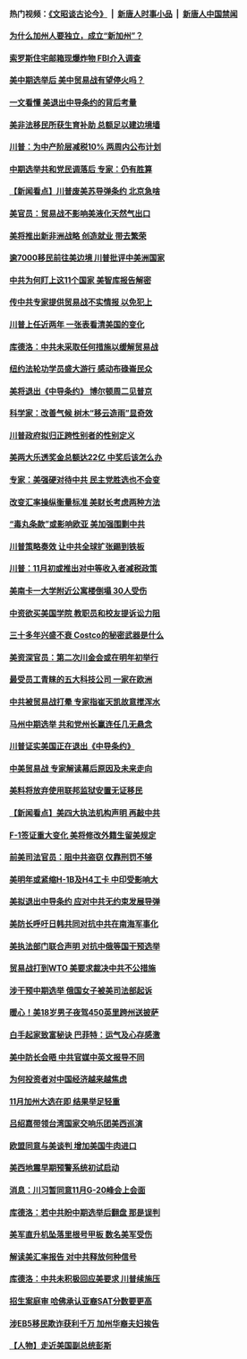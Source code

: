 #### 热门视频：[《文昭谈古论今》](https://github.com/gfw-breaker/wenzhao/blob/master/README.md?t=10231533) &nbsp;|&nbsp; [新唐人时事小品](https://github.com/gfw-breaker/ntdtv-comedy/blob/master/README.md?t=10231533) &nbsp;|&nbsp; [新唐人中国禁闻](https://github.com/gfw-breaker/ntdtv-news/blob/master/README.md?t=10231533)

#### [为什么加州人要独立，成立“新加州”？](../pages/nsc412/n10802610.md?t=10231533) 

#### [索罗斯住宅邮箱现爆炸物 FBI介入调查](../pages/nsc412/n10802808.md?t=10231533) 

#### [美中期选举后 美中贸易战有望停火吗？](../pages/nsc412/n10801498.md?t=10231533) 

#### [一文看懂 美退出中导条约的背后考量](../pages/nsc412/n10801841.md?t=10231533) 

#### [美非法移民所获生育补助 总额足以建边境墙](../pages/nsc412/n10801907.md?t=10231533) 

#### [川普：为中产阶层减税10% 两周内公布计划](../pages/nsc412/n10801800.md?t=10231533) 

#### [中期选举共和党民调落后 专家：仍有胜算](../pages/nsc412/n10801597.md?t=10231533) 

#### [【新闻看点】川普废美苏导弹条约 北京急啥](../pages/nsc412/n10801278.md?t=10231533) 

#### [美官员：贸易战不影响美液化天然气出口](../pages/nsc412/n10801354.md?t=10231533) 

#### [美将推出新非洲战略 创造就业 带去繁荣](../pages/nsc412/n10801172.md?t=10231533) 

#### [逾7000移民前往美边境 川普批评中美洲国家](../pages/nsc412/n10800991.md?t=10231533) 

#### [中共为何盯上这11个国家 美智库报告解密](../pages/nsc412/n10799359.md?t=10231533) 

#### [传中共专家提供贸易战不实情报 以免犯上](../pages/nsc412/n10800120.md?t=10231533) 

#### [川普上任近两年 一张表看清美国的变化](../pages/nsc412/n10799861.md?t=10231533) 

#### [库德洛：中共未采取任何措施以缓解贸易战](../pages/nsc412/n10799582.md?t=10231533) 

#### [纽约法轮功学员盛大游行 感动布碌崙民众](../pages/nsc412/n10799427.md?t=10231533) 

#### [美将退出《中导条约》 博尔顿周二见普京](../pages/nsc412/n10799392.md?t=10231533) 

#### [科学家：改善气候 树木“移云造雨”显奇效](../pages/nsc412/n10798122.md?t=10231533) 

#### [川普政府拟归正跨性别者的性别定义](../pages/nsc412/n10799302.md?t=10231533) 

#### [美两大乐透奖金总额达22亿 中奖后该怎么办](../pages/nsc412/n10799299.md?t=10231533) 

#### [专家：美强硬对待中共 民主党胜选也不会变](../pages/nsc412/n10799269.md?t=10231533) 

#### [改变汇率操纵衡量标准 美财长考虑两种方法](../pages/nsc412/n10799121.md?t=10231533) 

#### [“毒丸条款”或影响欧亚 美加强围剿中共](../pages/nsc412/n10798919.md?t=10231533) 

#### [川普策略奏效  让中共全球扩张踢到铁板](../pages/nsc412/n10799057.md?t=10231533) 

#### [川普：11月初或推出对中等收入者减税政策](../pages/nsc412/n10798928.md?t=10231533) 

#### [美南卡一大学附近公寓楼倒塌 30人受伤](../pages/nsc412/n10798835.md?t=10231533) 

#### [中资欲买美国学院 教职员和校友提诉讼力阻](../pages/nsc412/n10796138.md?t=10231533) 

#### [三十多年兴盛不衰 Costco的秘密武器是什么](../pages/nsc412/n10794200.md?t=10231533) 

#### [美资深官员：第二次川金会或在明年初举行](../pages/nsc412/n10798203.md?t=10231533) 

#### [最受员工青睐的五大科技公司 一家在欧洲](../pages/nsc412/n10794250.md?t=10231533) 

#### [中共被贸易战打晕 专家指崔天凯故意搅浑水](../pages/nsc412/n10797694.md?t=10231533) 

#### [马州中期选举 共和党州长赢连任几无悬念](../pages/nsc412/n10797874.md?t=10231533) 

#### [川普证实美国正在退出《中导条约》](../pages/nsc412/n10796319.md?t=10231533) 

#### [中美贸易战 专家解读幕后原因及未来走向](../pages/nsc412/n10797785.md?t=10231533) 

#### [美料将放弃使用联邦监狱安置无证移民](../pages/nsc412/n10797676.md?t=10231533) 

#### [【新闻看点】美四大执法机构声明 再敲中共](../pages/nsc412/n10797379.md?t=10231533) 

#### [F-1签证重大变化 美将修改外籍生留美规定](../pages/nsc412/n10797573.md?t=10231533) 

#### [前美司法官员：阻中共盗窃 仅靠刑罚不够](../pages/nsc412/n10790349.md?t=10231533) 

#### [美明年或紧缩H-1B及H4工卡 中印受影响大](../pages/nsc412/n10797371.md?t=10231533) 

#### [美拟退出中导条约 应对中共无约束发展导弹](../pages/nsc412/n10797140.md?t=10231533) 

#### [美防长呼吁日韩共同对抗中共在南海军事化](../pages/nsc412/n10796976.md?t=10231533) 

#### [美执法部门联合声明 对抗中俄等国干预选举](../pages/nsc412/n10796670.md?t=10231533) 

#### [贸易战打到WTO 美要求裁决中共不公措施](../pages/nsc412/n10796528.md?t=10231533) 

#### [涉干预中期选举 俄国女子被美司法部起诉](../pages/nsc412/n10796377.md?t=10231533) 

#### [暖心！美18岁男子夜驾450英里跨州送披萨](../pages/nsc412/n10796371.md?t=10231533) 

#### [白手起家致富秘诀 巴菲特：运气及心存感激](../pages/nsc412/n10796306.md?t=10231533) 

#### [美中防长会晤 中共官媒中英文报导不同](../pages/nsc412/n10795617.md?t=10231533) 

#### [为何投资者对中国经济越来越焦虑](../pages/nsc412/n10796047.md?t=10231533) 

#### [11月加州大选在即 结果举足轻重](../pages/nsc412/n10796111.md?t=10231533) 

#### [吕绍嘉带领台湾国家交响乐团美西巡演](../pages/nsc412/n10796002.md?t=10231533) 

#### [欧盟同意与美谈判 增加美国牛肉进口](../pages/nsc412/n10795852.md?t=10231533) 

#### [美西地震早期预警系统初试启动](../pages/nsc412/n10795664.md?t=10231533) 

#### [消息：川习暂同意11月G-20峰会上会面](../pages/nsc412/n10795644.md?t=10231533) 

#### [库德洛：若中共盼中期选举后翻盘 那是误判](../pages/nsc412/n10795527.md?t=10231533) 

#### [美军直升机坠落里根号甲板 数名美军受伤](../pages/nsc412/n10794716.md?t=10231533) 

#### [解读美汇率报告 对中共释放何种信号](../pages/nsc412/n10793405.md?t=10231533) 

#### [库德洛：中共未积极回应美要求 川普续施压](../pages/nsc412/n10793971.md?t=10231533) 

#### [招生案庭审 哈佛承认亚裔SAT分数要更高](../pages/nsc412/n10793858.md?t=10231533) 

#### [涉EB5移民欺诈获利千万 加州华裔夫妇挨告](../pages/nsc412/n10794199.md?t=10231533) 

#### [【人物】走近美国副总统彭斯](../pages/nsc412/n10793797.md?t=10231533) 

